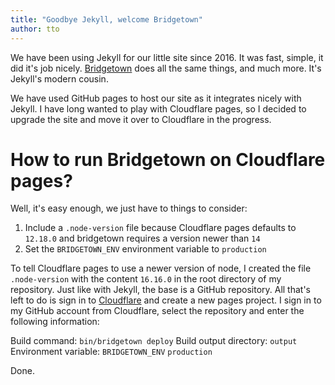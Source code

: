 ```yaml
---
title: "Goodbye Jekyll, welcome Bridgetown"
author: tto
---
```


We have been using Jekyll for our little site since 2016. It was fast, simple, it did it's job nicely. [Bridgetown](https://www.bridgetownrb.com/) does all the same things, and much more. It's Jekyll's modern cousin.

We have used GitHub pages to host our site as it integrates nicely with Jekyll. I have long wanted to play with Cloudflare pages, so I decided to upgrade the site and move it over to Cloudflare in the progress.

# How to run Bridgetown on Cloudflare pages?

Well, it's easy enough, we just have to things to consider:

1. Include a `.node-version` file because Cloudflare pages defaults to `12.18.0` and bridgetown requires a version newer than `14`
2. Set the `BRIDGETOWN_ENV` environment variable to `production`

To tell Cloudflare pages to use a newer version of node, I created the file `.node-version` with the content `16.16.0` in the root directory of my repository. Just like with Jekyll, the base is a GitHub repository. All that's left to do is sign in to [Cloudflare](https://dash.cloudflare.com) and create a new pages project. I sign in to my GitHub account from Cloudflare, select the repository and enter the following information:

Build command: `bin/bridgetown deploy`
Build output directory: `output`
Environment variable: `BRIDGETOWN_ENV`  `production`

Done.